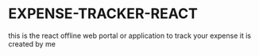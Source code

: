 # EXPENSE-TRACKER-REACT
this is the react offline web portal or application to track your expense  it is created by me
